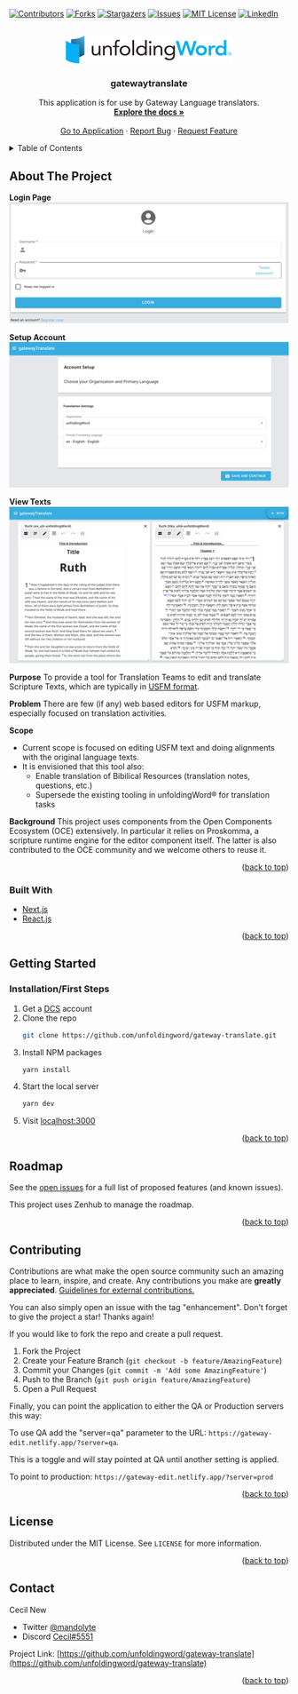 <div id="top"></div>
<!--
*** Thanks for checking out the Best-README-Template. If you have a suggestion
*** that would make this better, please fork the repo and create a pull request
*** or simply open an issue with the tag "enhancement".
*** Don't forget to give the project a star!
*** Thanks again! Now go create something AMAZING! :D
-->



<!-- PROJECT SHIELDS -->
<!--
*** I'm using markdown "reference style" links for readability.
*** Reference links are enclosed in brackets [ ] instead of parentheses ( ).
*** See the bottom of this document for the declaration of the reference variables
*** for contributors-url, forks-url, etc. This is an optional, concise syntax you may use.
*** https://www.markdownguide.org/basic-syntax/#reference-style-links
-->
[![Contributors][contributors-shield]](https://github.com/unfoldingWord/gateway-translate/graphs/contributors)
[![Forks][forks-shield]](https://github.com/unfoldingWord/gateway-translate/network/members)
[![Stargazers][stars-shield]](https://github.com/unfoldingWord/gateway-translate/stargazers)
[![Issues][issues-shield]](https://github.com/unfoldingWord/gateway-translate/issues)
[![MIT License][license-shield]](https://github.com/unfoldingWord/gateway-translate/blob/main/LICENSE)
[![LinkedIn][linkedin-shield]](https://www.linkedin.com/company/unfoldingword/)



<!-- PROJECT LOGO -->
<br />
<div align="center">
  <a href="https://gateway-translate.netlify.app/">
    <img src="images/uW.png" alt="Logo" width="300" height="50">
  </a>

<h3 align="center">gatewaytranslate</h3>

  <p align="center">
    This application is for use by Gateway Language translators.
    <br />
    <a href="https://github.com/unfoldingword/gateway-translate"><strong>Explore the docs »</strong></a>
    <br />
    <br />
    <a href="https://gateway-translate.netlify.app/">Go to Application</a>
    ·
    <a href="https://github.com/unfoldingword/gateway-translate/issues">Report Bug</a>
    ·
    <a href="https://github.com/unfoldingword/gateway-translate/issues">Request Feature</a>
  </p>
</div>



<!-- TABLE OF CONTENTS -->
<details>
  <summary>Table of Contents</summary>
  <ol>
    <li>
      <a href="#about-the-project">About The Project</a>
      <ul>
        <li><a href="#built-with">Built With</a></li>
      </ul>
    </li>
    <li>
      <a href="#getting-started">Getting Started</a>
      <ul>
        <li><a href="#prerequisites">Prerequisites</a></li>
        <li><a href="#installation">Installation</a></li>
      </ul>
    </li>
    <li><a href="#usage">Usage</a></li>
    <li><a href="#roadmap">Roadmap</a></li>
    <li><a href="#contributing">Contributing</a></li>
    <li><a href="#license">License</a></li>
    <li><a href="#contact">Contact</a></li>
    <li><a href="#acknowledgments">Acknowledgments</a></li>
  </ol>
</details>



<!-- ABOUT THE PROJECT -->
## About The Project
**Login Page**
![Login](./images/login.png)

**Setup Account**
![Setup Account](./images/setup_account.png)

**View Texts**
![view_resources](./images/view_resources.png)

**Purpose**
To provide a tool for Translation Teams to edit and translate Scripture Texts, which are typically in [USFM format](https://ubsicap.github.io/usfm/).

**Problem**
There are few (if any) web based editors for USFM markup, especially focused on translation activities.

**Scope**
- Current scope is focused on editing USFM text and doing alignments with the original language texts.
- It is envisioned that this tool also:
  - Enable translation of Bibilical Resources (translation notes, questions, etc.)
  - Supersede the existing tooling in unfoldingWord&#174; for translation tasks

**Background**
This project uses components from the Open Components Ecosystem (OCE) extensively. In particular it relies on Proskomma, a scripture runtime engine for the editor component itself. The latter is also contributed to the OCE community and we welcome others to reuse it.

<p align="right">(<a href="#top">back to top</a>)</p>

### Built With

* [Next.js](https://nextjs.org/)
* [React.js](https://reactjs.org/)

<p align="right">(<a href="#top">back to top</a>)</p>



<!-- GETTING STARTED -->
## Getting Started

### Installation/First Steps

1. Get a [DCS](https://git.door43.org) account
2. Clone the repo
   ```sh
   git clone https://github.com/unfoldingword/gateway-translate.git
   ```
3. Install NPM packages
   ```sh
   yarn install
   ```
4. Start the local server 
   ```sh
   yarn dev
   ```
5. Visit <a href="http://localhost:3000">localhost:3000</a>  

<p align="right">(<a href="#top">back to top</a>)</p>

<!-- ROADMAP -->
## Roadmap

See the [open issues](https://github.com/unfoldingword/gateway-translate/issues) for a full list of proposed features (and known issues).

This project uses Zenhub to manage the roadmap.

<p align="right">(<a href="#top">back to top</a>)</p>



<!-- CONTRIBUTING -->
## Contributing

Contributions are what make the open source community such an amazing place to learn, inspire, and create. Any contributions you make are **greatly appreciated**.  [Guidelines for external contributions.](https://forum.door43.org)

You can also simply open an issue with the tag "enhancement".
Don't forget to give the project a star! Thanks again!

If you would like to fork the repo and create a pull request. 

1. Fork the Project
2. Create your Feature Branch (`git checkout -b feature/AmazingFeature`)
3. Commit your Changes (`git commit -m 'Add some AmazingFeature'`)
4. Push to the Branch (`git push origin feature/AmazingFeature`)
5. Open a Pull Request

Finally, you can point the application to either the QA or Production servers this way:

To use QA add the "server=qa" parameter to the URL:
`https://gateway-edit.netlify.app/?server=qa`.  

This is a toggle and will stay pointed at QA until another setting is applied.

To point to production:
`https://gateway-edit.netlify.app/?server=prod`

<p align="right">(<a href="#top">back to top</a>)</p>



<!-- LICENSE -->
## License

Distributed under the MIT License. See `LICENSE` for more information.

<p align="right">(<a href="#top">back to top</a>)</p>



<!-- CONTACT -->
## Contact

Cecil New 
- Twitter [@mandolyte](https://twitter.com/@mandolyte)
- Discord [Cecil#5551](tbd)

Project Link: [https://github.com/unfoldingword/gateway-translate](https://github.com/unfoldingword/gateway-translate)

<p align="right">(<a href="#top">back to top</a>)</p>



<!-- ACKNOWLEDGMENTS 
## Acknowledgments

* []()
* []()
* []()

<p align="right">(<a href="#top">back to top</a>)</p>

-->

<!-- MARKDOWN LINKS & IMAGES -->
<!-- https://www.markdownguide.org/basic-syntax/#reference-style-links -->
[contributors-shield]: https://img.shields.io/github/contributors/unfoldingword/gateway-translate.svg?style=for-the-badge
[contributors-url]: https://github.com/unfoldingword/gateway-translate/graphs/contributors
[forks-shield]: https://img.shields.io/github/forks/unfoldingword/gateway-translate.svg?style=for-the-badge
[forks-url]: https://github.com/unfoldingword/gateway-translate/network/members
[stars-shield]: https://img.shields.io/github/stars/unfoldingword/gateway-translate.svg?style=for-the-badge
[stars-url]: https://github.com/unfoldingword/gateway-translate/stargazers
[issues-shield]: https://img.shields.io/github/issues/unfoldingword/gateway-translate.svg?style=for-the-badge
[issues-url]: https://github.com/unfoldingword/gateway-translate/issues
[license-shield]: https://img.shields.io/github/license/unfoldingword/gateway-translate.svg?style=for-the-badge
[license-url]: https://github.com/unfoldingword/gateway-translate/blob/master/LICENSE.txt
[linkedin-shield]: https://img.shields.io/badge/-LinkedIn-black.svg?style=for-the-badge&logo=linkedin&colorB=555
[linkedin-url]: https://linkedin.com/in/company/unfoldingword